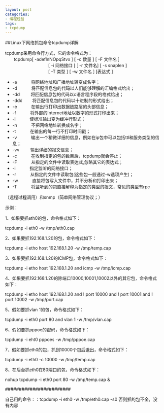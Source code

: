 ```yaml
---
layout: post
categories:
- 编程经验
tags:
- tcpdump
---
```

##Linux下网络抓包命令tcpdump详解

tcpdump采用命令行方式，它的命令格式为：  
    　　tcpdump[ -adeflnNOpqStvx ] [ -c 数量 ] [ -F 文件名 ]  
　　　　　　　　　　[ -i 网络接口 ] [ -r 文件名] [ -s snaplen ]  
　　　　　　　　　　[ -T 类型 ] [ -w 文件名 ] [表达式 ]  

    

 - -a 　　　将网络地址和广播地址转变成名字；
 - -d 　　　将匹配信息包的代码以人们能够理解的汇编格式给出；
 - -dd 　　 将匹配信息包的代码以c语言程序段的格式给出；
 - -ddd 　　将匹配信息包的代码以十进制的形式给出；
 - -e 　　　在输出行打印出数据链路层的头部信息；
 - -f 　　　将外部的Internet地址以数字的形式打印出来；
 - -l 　　　使标准输出变为缓冲行形式；
 - -n 　　　不把网络地址转换成名字；
 - -t 　　　在输出的每一行不打印时间戳；
 - -v 　　　输出一个稍微详细的信息，例如在ip包中可以包括ttl和服务类型的信息；
 - -vv 　　 输出详细的报文信息；
 - -c 　　　在收到指定的包的数目后，tcpdump就会停止；
 - -F 　　　从指定的文件中读取表达式,忽略其它的表达式；
 - -i 　　　指定监听的网络接口；
 - -r 　　　从指定的文件中读取包(这些包一般通过-w选项产生)；
 - -w 　　　直接将包写入文件中，并不分析和打印出来；
 - -T 　　　将监听到的包直接解释为指定的类型的报文，常见的类型有rpc

（远程过程调用）和snmp（简单网络管理协议；）

示例：

1、如果要抓eth0的包，命令格式如下：

tcpdump -i eth0 -w /tmp/eth0.cap

2、如果要抓192.168.1.20的包，命令格式如下：

tcpdump -i etho host 192.168.1.20 -w /tmp/temp.cap

3、如果要抓192.168.1.20的ICMP包，命令格式如下：

tcpdump -i etho host 192.168.1.20 and icmp -w /tmp/icmp.cap

4、如果要抓192.168.1.20的除端口10000,10001,10002以外的其它包，命令格式如下：

tcpdump -i etho host 192.168.1.20 and ! port 10000 and ! port 10001 and ! port 10002 -w /tmp/port.cap

5、假如要抓vlan 1的包，命令格式如下：

tcpdump -i eth0 port 80 and vlan 1 -w /tmp/vlan.cap

6、假如要抓pppoe的密码，命令格式如下：

tcpdump -i eht0 pppoes -w /tmp/pppoe.cap

7、假如要抓eth0的包，抓到10000个包后退出，命令格式如下：

tcpdump -i eth0 -c 10000 -w /tmp/temp.cap

8、在后台抓eth0在80端口的包，命令格式如下：

nohup tcpdump -i eth0 port 80 -w /tmp/temp.cap &

########################

自己用的命令：：tcpdump -i eth0 -w /tmp/eth0.cap -s0   否则抓的包不全，没有内容